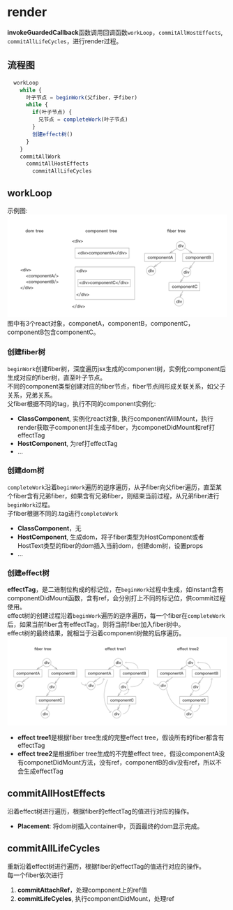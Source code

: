# render
**invokeGuardedCallback**函数调用回调函数`workLoop`，`commitAllHostEffects`, `commitAllLifeCycles`，进行render过程。

## 流程图
```js
  workLoop
    while {
      叶子节点 = beginWork(父fiber，子fiber) 
      while {
        if(叶子节点) {
          兄节点 = completeWork(叶子节点)
        }
        创建effect树() 
      }
    }
    commitAllWork
      commitAllHostEffects
        commitAllLifeCycles
```

## workLoop
示例图:   
![fiber-trees](./image/trees.png)   
图中有3个react对象，componetA，componentB，componentC，componentB包含componentC。   
### 创建fiber树
`beginWork`创建fiber树，深度遍历jsx生成的component树，实例化component后生成对应的fiber树，直至叶子节点。   
不同的component类型创建对应的fiber节点，fiber节点间形成关联关系，如父子关系，兄弟关系。   
父fiber根据不同的tag，执行不同的component实例化:  
* **ClassComponent**, 实例化react对象, 执行componentWillMount，执行render获取子component并生成子fiber，为componetDidMount和ref打effectTag
* **HostComponent**, 为ref打effectTag
* ...

### 创建dom树
`completeWork`沿着`beginWork`遍历的逆序遍历，从子fiber向父fiber遍历，直至某个fiber含有兄弟fiber，如果含有兄弟fiber，则结束当前过程，从兄弟fiber进行`beginWork`过程。   
子fiber根据不同的.tag进行`completeWork`  
* **ClassComponent**，无 
* **HostComponent**, 生成dom，将子fiber类型为HostComponent或者HostText类型的fiber的dom插入当前dom，创建dom树，设置props
* ...

### 创建effect树
**effectTag**，是二进制位构成的标记位，在`beginWork`过程中生成，如instant含有componentDidMount函数，含有ref，会分别打上不同的标记位，供commit过程使用。   
effect树的创建过程沿着`beginWork`遍历的逆序遍历，每一个fiber在`completeWork`后，如果当前fiber含有effectTag，则将当前fiber加入fiber树中。   
effect树的最终结果，就相当于沿着component树做的后序遍历。
![effect](./image/effect.png)   
* **effect tree1**是根据fiber tree生成的完整effect tree，假设所有的fiber都含有effectTag 
* **effect tree2**是根据fiber tree生成的不完整effect tree，假设componentA没有componetDidMount方法，没有ref，componentB的div没有ref，所以不会生成effectTag

## commitAllHostEffects
沿着effect树进行遍历，根据fiber的effectTag的值进行对应的操作。
* **Placement**: 将dom树插入container中，页面最终的dom显示完成。

## commitAllLifeCycles
重新沿着effect树进行遍历，根据fiber的effectTag的值进行对应的操作。   
每一个fiber依次进行
1. **commitAttachRef**，处理component上的ref值   
2. **commitLifeCycles**, 执行componentDidMount，处理ref

